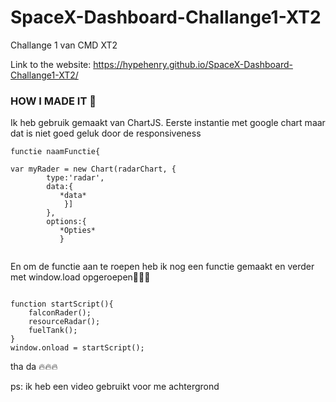 # SpaceX-Dashboard-Challange1-XT2
Challange 1 van CMD XT2

Link to the website: https://hypehenry.github.io/SpaceX-Dashboard-Challange1-XT2/ 

### HOW I MADE IT 🚀

Ik heb gebruik gemaakt van ChartJS. Eerste instantie met google chart maar dat is niet goed geluk door de responsiveness 


```
functie naamFunctie{

var myRader = new Chart(radarChart, {
        type:'radar',
        data:{
           *data*
            }]
        },
        options:{
           *Opties*
           }
           

```


En om de functie aan te roepen heb ik nog een functie gemaakt en verder met window.load opgeroepen👨🏾‍💻
```

function startScript(){
    falconRader();
    resourceRadar();
    fuelTank();
}
window.onload = startScript();
```

tha da 🔥🔥🔥

ps: ik heb een video gebruikt voor me achtergrond 
